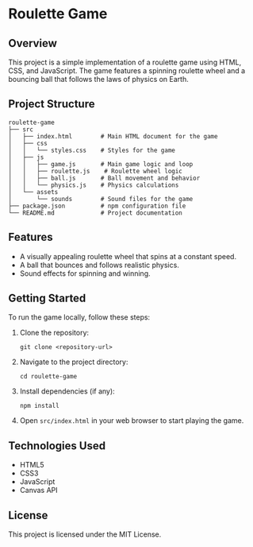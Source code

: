 # Roulette Game

## Overview
This project is a simple implementation of a roulette game using HTML, CSS, and JavaScript. The game features a spinning roulette wheel and a bouncing ball that follows the laws of physics on Earth. 

## Project Structure
```
roulette-game
├── src
│   ├── index.html        # Main HTML document for the game
│   ├── css
│   │   └── styles.css    # Styles for the game
│   ├── js
│   │   ├── game.js       # Main game logic and loop
│   │   ├── roulette.js    # Roulette wheel logic
│   │   ├── ball.js       # Ball movement and behavior
│   │   └── physics.js    # Physics calculations
│   └── assets
│       └── sounds        # Sound files for the game
├── package.json          # npm configuration file
└── README.md             # Project documentation
```

## Features
- A visually appealing roulette wheel that spins at a constant speed.
- A ball that bounces and follows realistic physics.
- Sound effects for spinning and winning.

## Getting Started
To run the game locally, follow these steps:

1. Clone the repository:
   ```
   git clone <repository-url>
   ```

2. Navigate to the project directory:
   ```
   cd roulette-game
   ```

3. Install dependencies (if any):
   ```
   npm install
   ```

4. Open `src/index.html` in your web browser to start playing the game.

## Technologies Used
- HTML5
- CSS3
- JavaScript
- Canvas API

## License
This project is licensed under the MIT License.